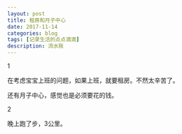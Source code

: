 ```yaml
---
layout: post
title: 租房和月子中心
date: 2017-11-14
categories: blog
tags: [记录生活的点点滴滴]
description: 流水账
---
```


1 

在考虑宝宝上班的问题，如果上班，就要租房。不然太辛苦了。

还有月子中心，感觉也是必须要花的钱。

2

晚上跑了步，3公里。
